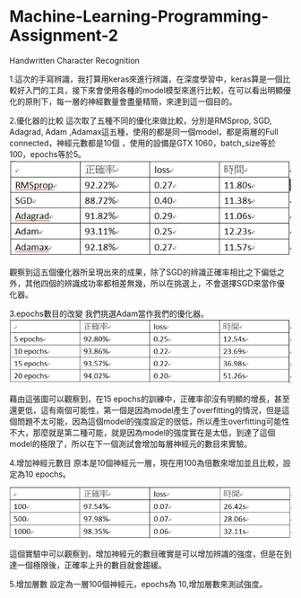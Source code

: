 # Machine-Learning-Programming-Assignment-2
Handwritten Character Recognition 



1.這次的手寫辨識，我打算用keras來進行辨識，在深度學習中，keras算是一個比較好入門的工具，接下來會使用各種的model模型來進行比較，在可以看出明顯優化的原則下，每一層的神經數量會盡量精簡，來達到這一個目的。

2.優化器的比較
  這次取了五種不同的優化來做比較，分別是RMSprop, SGD, Adagrad, Adam ,Adamax這五種，使用的都是同一個model，都是兩層的Full connected，神經元數都是10個
  ，使用的設備是GTX 1060，batch_size等於100，epochs等於5。
  ![image](https://github.com/410421250/Machine-Learning-Programming-Assignment-2/blob/master/optimizer.jpg)
  
  觀察到這五個優化器所呈現出來的成果，除了SGD的辨識正確率相比之下偏低之外，其他四個的辨識成功率都相差無幾，所以在挑選上，不會選擇SGD來當作優化器。

3.epochs數目的改變
  我們挑選Adam當作我們的優化器。
  ![image](https://github.com/410421250/Machine-Learning-Programming-Assignment-2/blob/master/epochs.jpg)
  
  藉由這張圖可以觀察到，在15 epochs的訓練中，正確率卻沒有明顯的增長，甚至還更低，這有兩個可能性，第一個是因為model產生了overfitting的情況，但是這個問題不太可能，因為這個model的強度設定的很低，所以產生overfitting可能性不大，那麼就是第二種可能，就是因為model的強度實在是太低，到達了這個model的極限了，所以在下一個測試會增加每層神經元的數目來實驗。
  
  
4.增加神經元數目
原本是10個神經元一層，現在用100為倍數來增加並且比較，設定為10 epochs。

![image](https://github.com/410421250/Machine-Learning-Programming-Assignment-2/blob/master/neurons.jpg)

這個實驗中可以觀察到，增加神經元的數目確實是可以增加辨識的強度，但是在到達一個極限後，正確率上升的數目就會趨緩。

5.增加層數
  設定為一層100個神經元，epochs為 10,增加層數來測試強度。
  


